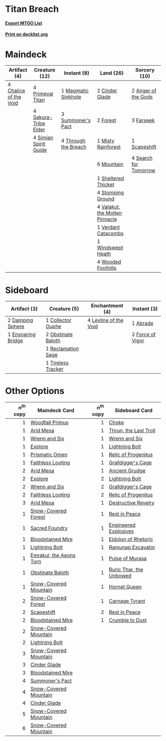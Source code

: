 # Titan Breach

#### [Export MTGO List](../collection/Titan%20Breach/Titan%20Breach.txt)
#### [Print on decklist.org](http://decklist.org/?deckmain=2%09Anger%20of%20the%20Gods%0A4%09Chalice%20of%20the%20Void%0A2%09Cinder%20Glade%0A3%09Farseek%0A2%09Forest%0A1%09Magmatic%20Sinkhole%0A1%09Misty%20Rainforest%0A6%09Mountain%0A4%09Primeval%20Titan%0A4%09Sakura-Tribe%20Elder%0A1%09Scapeshift%0A4%09Search%20for%20Tomorrow%0A1%09Sheltered%20Thicket%0A4%09Simian%20Spirit%20Guide%0A4%09Stomping%20Ground%0A3%09Summoner's%20Pact%0A4%09Through%20the%20Breach%0A4%09Valakut,%20the%20Molten%20Pinnacle%0A1%09Verdant%20Catacombs%0A1%09Windswept%20Heath%0A4%09Wooded%20Foothills&deckside=1%09Abrade%0A1%09Collector%20Ouphe%0A2%09Damping%20Sphere%0A1%09Ensnaring%20Bridge%0A2%09Force%20of%20Vigor%0A4%09Leyline%20of%20the%20Void%0A2%09Obstinate%20Baloth%0A1%09Reclamation%20Sage%0A1%09Tireless%20Tracker)
# Maindeck

|                                          Artifact (4)                                          |                                         Creature (12)                                          |                                         Instant (8)                                          |                                                Land (26)                                                |                                          Sorcery (10)                                          |
|------------------------------------------------------------------------------------------------|------------------------------------------------------------------------------------------------|----------------------------------------------------------------------------------------------|---------------------------------------------------------------------------------------------------------|------------------------------------------------------------------------------------------------|
|4 [Chalice of the Void](http://gatherer.wizards.com/Pages/Card/Details.aspx?multiverseid=442211)|4 [Primeval Titan](http://gatherer.wizards.com/Pages/Card/Details.aspx?multiverseid=438749)     |1 [Magmatic Sinkhole](http://gatherer.wizards.com/Pages/Card/Details.aspx?multiverseid=464084)|2 [Cinder Glade](http://gatherer.wizards.com/Pages/Card/Details.aspx?multiverseid=401841)                |2 [Anger of the Gods](http://gatherer.wizards.com/Pages/Card/Details.aspx?multiverseid=438682)  |
|                                                                                                |4 [Sakura-Tribe Elder](http://gatherer.wizards.com/Pages/Card/Details.aspx?multiverseid=220582) |3 [Summoner's Pact](http://gatherer.wizards.com/Pages/Card/Details.aspx?multiverseid=442178)  |2 [Forest](http://gatherer.wizards.com/Pages/Card/Details.aspx?multiverseid=439860)                      |3 [Farseek](http://gatherer.wizards.com/Pages/Card/Details.aspx?multiverseid=420766)            |
|                                                                                                |4 [Simian Spirit Guide](http://gatherer.wizards.com/Pages/Card/Details.aspx?multiverseid=442137)|4 [Through the Breach](http://gatherer.wizards.com/Pages/Card/Details.aspx?multiverseid=80250)|1 [Misty Rainforest](http://gatherer.wizards.com/Pages/Card/Details.aspx?multiverseid=405102)            |1 [Scapeshift](http://gatherer.wizards.com/Pages/Card/Details.aspx?multiverseid=447337)         |
|                                                                                                |                                                                                                |                                                                                              |6 [Mountain](http://gatherer.wizards.com/Pages/Card/Details.aspx?multiverseid=439859)                    |4 [Search for Tomorrow](http://gatherer.wizards.com/Pages/Card/Details.aspx?multiverseid=205408)|
|                                                                                                |                                                                                                |                                                                                              |1 [Sheltered Thicket](http://gatherer.wizards.com/Pages/Card/Details.aspx?multiverseid=426950)           |                                                                                                |
|                                                                                                |                                                                                                |                                                                                              |4 [Stomping Ground](http://gatherer.wizards.com/Pages/Card/Details.aspx?multiverseid=405110)             |                                                                                                |
|                                                                                                |                                                                                                |                                                                                              |4 [Valakut, the Molten Pinnacle](http://gatherer.wizards.com/Pages/Card/Details.aspx?multiverseid=190400)|                                                                                                |
|                                                                                                |                                                                                                |                                                                                              |1 [Verdant Catacombs](http://gatherer.wizards.com/Pages/Card/Details.aspx?multiverseid=405113)           |                                                                                                |
|                                                                                                |                                                                                                |                                                                                              |1 [Windswept Heath](http://gatherer.wizards.com/Pages/Card/Details.aspx?multiverseid=405115)             |                                                                                                |
|                                                                                                |                                                                                                |                                                                                              |4 [Wooded Foothills](http://gatherer.wizards.com/Pages/Card/Details.aspx?multiverseid=405116)            |                                                                                                |


# Sideboard

|                                        Artifact (3)                                        |                                        Creature (5)                                         |                                        Enchantment (4)                                         |                                        Instant (3)                                        |
|--------------------------------------------------------------------------------------------|---------------------------------------------------------------------------------------------|------------------------------------------------------------------------------------------------|-------------------------------------------------------------------------------------------|
|2 [Damping Sphere](http://gatherer.wizards.com/Pages/Card/Details.aspx?multiverseid=443101) |1 [Collector Ouphe](http://gatherer.wizards.com/Pages/Card/Details.aspx?multiverseid=464107) |4 [Leyline of the Void](http://gatherer.wizards.com/Pages/Card/Details.aspx?multiverseid=107682)|1 [Abrade](http://gatherer.wizards.com/Pages/Card/Details.aspx?multiverseid=430772)        |
|1 [Ensnaring Bridge](http://gatherer.wizards.com/Pages/Card/Details.aspx?multiverseid=15866)|2 [Obstinate Baloth](http://gatherer.wizards.com/Pages/Card/Details.aspx?multiverseid=438745)|                                                                                                |2 [Force of Vigor](http://gatherer.wizards.com/Pages/Card/Details.aspx?multiverseid=464113)|
|                                                                                            |1 [Reclamation Sage](http://gatherer.wizards.com/Pages/Card/Details.aspx?multiverseid=389651)|                                                                                                |                                                                                           |
|                                                                                            |1 [Tireless Tracker](http://gatherer.wizards.com/Pages/Card/Details.aspx?multiverseid=409997)|                                                                                                |                                                                                           |


# Other Options

|*n*<sup>th</sup> copy|                                          Maindeck Card                                           |*n*<sup>th</sup> copy|                                          Sideboard Card                                          |
|--------------------:|--------------------------------------------------------------------------------------------------|--------------------:|--------------------------------------------------------------------------------------------------|
|                    1|[Woodfall Primus](http://gatherer.wizards.com/Pages/Card/Details.aspx?multiverseid=370406)        |                    1|[Choke](http://gatherer.wizards.com/Pages/Card/Details.aspx?multiverseid=45431)                   |
|                    1|[Arid Mesa](http://gatherer.wizards.com/Pages/Card/Details.aspx?multiverseid=405092)              |                    1|[Thrun, the Last Troll](http://gatherer.wizards.com/Pages/Card/Details.aspx?multiverseid=214050)  |
|                    1|[Wrenn and Six](http://gatherer.wizards.com/Pages/Card/Details.aspx?multiverseid=464166)          |                    1|[Wrenn and Six](http://gatherer.wizards.com/Pages/Card/Details.aspx?multiverseid=464166)          |
|                    1|[Explore](http://gatherer.wizards.com/Pages/Card/Details.aspx?multiverseid=451098)                |                    1|[Lightning Bolt](http://gatherer.wizards.com/Pages/Card/Details.aspx?multiverseid=806)            |
|                    1|[Prismatic Omen](http://gatherer.wizards.com/Pages/Card/Details.aspx?multiverseid=151989)         |                    1|[Relic of Progenitus](http://gatherer.wizards.com/Pages/Card/Details.aspx?multiverseid=174824)    |
|                    1|[Faithless Looting](http://gatherer.wizards.com/Pages/Card/Details.aspx?multiverseid=389512)      |                    1|[Grafdigger's Cage](http://gatherer.wizards.com/Pages/Card/Details.aspx?multiverseid=278452)      |
|                    2|[Arid Mesa](http://gatherer.wizards.com/Pages/Card/Details.aspx?multiverseid=405092)              |                    1|[Ancient Grudge](http://gatherer.wizards.com/Pages/Card/Details.aspx?multiverseid=235600)         |
|                    2|[Explore](http://gatherer.wizards.com/Pages/Card/Details.aspx?multiverseid=451098)                |                    2|[Lightning Bolt](http://gatherer.wizards.com/Pages/Card/Details.aspx?multiverseid=806)            |
|                    2|[Wrenn and Six](http://gatherer.wizards.com/Pages/Card/Details.aspx?multiverseid=464166)          |                    2|[Grafdigger's Cage](http://gatherer.wizards.com/Pages/Card/Details.aspx?multiverseid=278452)      |
|                    2|[Faithless Looting](http://gatherer.wizards.com/Pages/Card/Details.aspx?multiverseid=389512)      |                    2|[Relic of Progenitus](http://gatherer.wizards.com/Pages/Card/Details.aspx?multiverseid=174824)    |
|                    3|[Arid Mesa](http://gatherer.wizards.com/Pages/Card/Details.aspx?multiverseid=405092)              |                    1|[Destructive Revelry](http://gatherer.wizards.com/Pages/Card/Details.aspx?multiverseid=373351)    |
|                    1|[Snow-Covered Forest](http://gatherer.wizards.com/Pages/Card/Details.aspx?multiverseid=121192)    |                    1|[Rest in Peace](http://gatherer.wizards.com/Pages/Card/Details.aspx?multiverseid=442021)          |
|                    1|[Sacred Foundry](http://gatherer.wizards.com/Pages/Card/Details.aspx?multiverseid=405106)         |                    1|[Engineered Explosives](http://gatherer.wizards.com/Pages/Card/Details.aspx?multiverseid=50139)   |
|                    1|[Bloodstained Mire](http://gatherer.wizards.com/Pages/Card/Details.aspx?multiverseid=405094)      |                    1|[Eidolon of Rhetoric](http://gatherer.wizards.com/Pages/Card/Details.aspx?multiverseid=380409)    |
|                    1|[Lightning Bolt](http://gatherer.wizards.com/Pages/Card/Details.aspx?multiverseid=806)            |                    1|[Ramunap Excavator](http://gatherer.wizards.com/Pages/Card/Details.aspx?multiverseid=430818)      |
|                    1|[Emrakul, the Aeons Torn](http://gatherer.wizards.com/Pages/Card/Details.aspx?multiverseid=397905)|                    1|[Pulse of Murasa](http://gatherer.wizards.com/Pages/Card/Details.aspx?multiverseid=446177)        |
|                    1|[Obstinate Baloth](http://gatherer.wizards.com/Pages/Card/Details.aspx?multiverseid=438745)       |                    1|[Ruric Thar, the Unbowed](http://gatherer.wizards.com/Pages/Card/Details.aspx?multiverseid=442205)|
|                    1|[Snow-Covered Mountain](http://gatherer.wizards.com/Pages/Card/Details.aspx?multiverseid=121233)  |                    1|[Hornet Queen](http://gatherer.wizards.com/Pages/Card/Details.aspx?multiverseid=238141)           |
|                    2|[Snow-Covered Forest](http://gatherer.wizards.com/Pages/Card/Details.aspx?multiverseid=121192)    |                    1|[Carnage Tyrant](http://gatherer.wizards.com/Pages/Card/Details.aspx?multiverseid=435334)         |
|                    2|[Scapeshift](http://gatherer.wizards.com/Pages/Card/Details.aspx?multiverseid=447337)             |                    2|[Rest in Peace](http://gatherer.wizards.com/Pages/Card/Details.aspx?multiverseid=442021)          |
|                    2|[Bloodstained Mire](http://gatherer.wizards.com/Pages/Card/Details.aspx?multiverseid=405094)      |                    1|[Crumble to Dust](http://gatherer.wizards.com/Pages/Card/Details.aspx?multiverseid=401850)        |
|                    2|[Snow-Covered Mountain](http://gatherer.wizards.com/Pages/Card/Details.aspx?multiverseid=121233)  |                     |                                                                                                  |
|                    2|[Lightning Bolt](http://gatherer.wizards.com/Pages/Card/Details.aspx?multiverseid=806)            |                     |                                                                                                  |
|                    3|[Snow-Covered Mountain](http://gatherer.wizards.com/Pages/Card/Details.aspx?multiverseid=121233)  |                     |                                                                                                  |
|                    3|[Cinder Glade](http://gatherer.wizards.com/Pages/Card/Details.aspx?multiverseid=401841)           |                     |                                                                                                  |
|                    3|[Bloodstained Mire](http://gatherer.wizards.com/Pages/Card/Details.aspx?multiverseid=405094)      |                     |                                                                                                  |
|                    4|[Summoner's Pact](http://gatherer.wizards.com/Pages/Card/Details.aspx?multiverseid=442178)        |                     |                                                                                                  |
|                    4|[Snow-Covered Mountain](http://gatherer.wizards.com/Pages/Card/Details.aspx?multiverseid=121233)  |                     |                                                                                                  |
|                    4|[Cinder Glade](http://gatherer.wizards.com/Pages/Card/Details.aspx?multiverseid=401841)           |                     |                                                                                                  |
|                    5|[Snow-Covered Mountain](http://gatherer.wizards.com/Pages/Card/Details.aspx?multiverseid=121233)  |                     |                                                                                                  |
|                    6|[Snow-Covered Mountain](http://gatherer.wizards.com/Pages/Card/Details.aspx?multiverseid=121233)  |                     |                                                                                                  |

